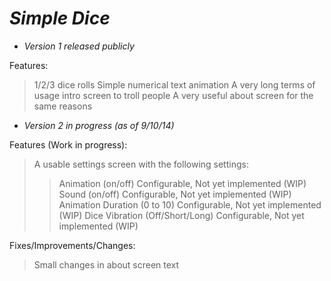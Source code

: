 *Simple Dice*
==========

- *Version 1 released publicly*

Features:
> 1/2/3 dice rolls
> Simple numerical text animation
> A very long terms of usage intro screen to troll people
> A very useful about screen for the same reasons

- *Version 2 in progress (as of 9/10/14)*

Features (Work in progress):
> A usable settings screen with the following settings:
>> Animation (on/off) Configurable, Not yet implemented (WIP)
>> Sound (on/off) Configurable, Not yet implemented (WIP)
>> Animation Duration (0 to 10) Configurable, Not yet implemented (WIP)
>> Dice Vibration (Off/Short/Long) Configurable, Not yet implemented (WIP)

Fixes/Improvements/Changes:
> Small changes in about screen text
